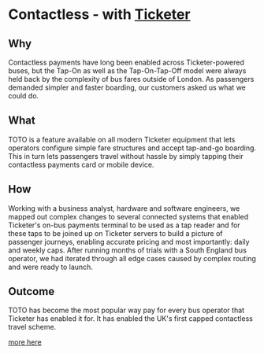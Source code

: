 # Contactless - with [Ticketer](https://www.ticketer.com/)

## Why
Contactless payments have long been enabled across Ticketer-powered buses, but the Tap-On as well as the Tap-On-Tap-Off model were always held back by the complexity of bus fares outside of London. As passengers demanded simpler and faster boarding, our customers asked us what we could do.

## What
TOTO is a feature available on all modern Ticketer equipment that lets operators configure simple fare structures and accept tap-and-go boarding. This in turn lets passengers travel without hassle by simply tapping their contactless payments card or mobile device.

## How
Working with a business analyst, hardware and software engineers, we mapped out complex changes to several connected systems that enabled Ticketer's on-bus payments terminal to be used as a tap reader and for these taps to be joined up on Ticketer servers to build a picture of passenger journeys, enabling accurate pricing and most importantly: daily and weekly caps. After running months of trials with a South England bus operator, we had iterated through all edge cases caused by complex routing and were ready to launch.

## Outcome
TOTO has become the most popular way pay for every bus operator that Ticketer has enabled it for. It has enabled the UK's first capped contactless travel scheme.

[more here](https://www.ticketer.com/en/case-study/multi-operator-tap-on-tap-off-scheme-reaches-1-million-transactions-in-just-4-months/)